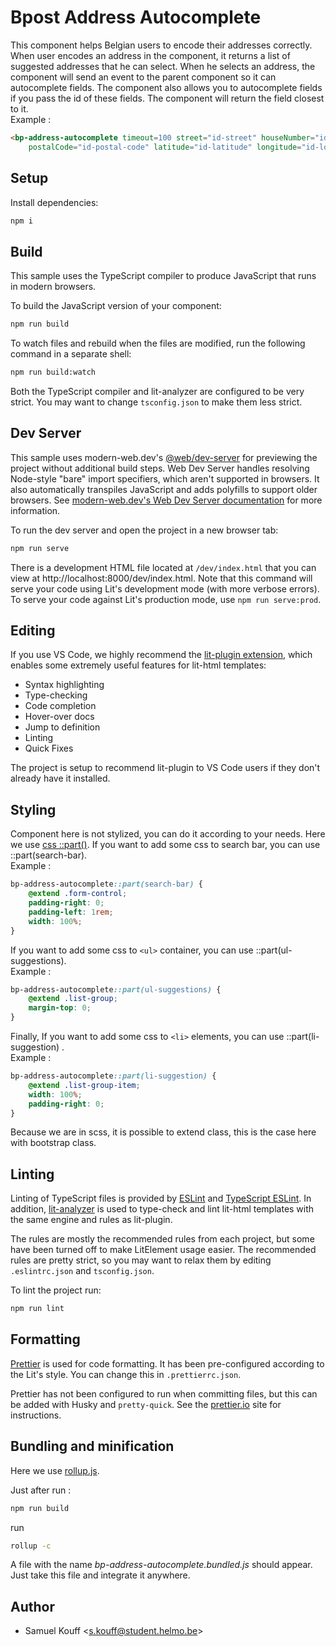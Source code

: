 # Bpost Address Autocomplete

This component helps Belgian users to encode their addresses correctly. When user encodes an address in the component, it returns a list of suggested addresses
that he can select. When he selects an address, the component will send an event to the parent component so it can autocomplete fields. The component also
allows you to autocomplete fields if you pass the id of these fields. The component will return the field closest to it.\
Example : 
```html
<bp-address-autocomplete timeout=100 street="id-street" houseNumber="id-houseNumber" locality="id-locality"
    postalCode="id-postal-code" latitude="id-latitude" longitude="id-longitude" province="id-province" />
```

## Setup

Install dependencies:

```bash
npm i
```

## Build

This sample uses the TypeScript compiler to produce JavaScript that runs in modern browsers.

To build the JavaScript version of your component:

```bash
npm run build
```

To watch files and rebuild when the files are modified, run the following command in a separate shell:

```bash
npm run build:watch
```

Both the TypeScript compiler and lit-analyzer are configured to be very strict. You may want to change `tsconfig.json` to make them less strict.

## Dev Server

This sample uses modern-web.dev's [@web/dev-server](https://www.npmjs.com/package/@web/dev-server) for previewing the project without additional build steps. Web Dev Server handles resolving Node-style "bare" import specifiers, which aren't supported in browsers. It also automatically transpiles JavaScript and adds polyfills to support older browsers. See [modern-web.dev's Web Dev Server documentation](https://modern-web.dev/docs/dev-server/overview/) for more information.

To run the dev server and open the project in a new browser tab:

```bash
npm run serve
```

There is a development HTML file located at `/dev/index.html` that you can view at http://localhost:8000/dev/index.html. Note that this command will serve your code using Lit's development mode (with more verbose errors). To serve your code against Lit's production mode, use `npm run serve:prod`.

## Editing

If you use VS Code, we highly recommend the [lit-plugin extension](https://marketplace.visualstudio.com/items?itemName=runem.lit-plugin), which enables some extremely useful features for lit-html templates:

- Syntax highlighting
- Type-checking
- Code completion
- Hover-over docs
- Jump to definition
- Linting
- Quick Fixes

The project is setup to recommend lit-plugin to VS Code users if they don't already have it installed.

## Styling

Component here is not stylized, you can do it according to your needs. Here we use [css ::part()](https://developer.mozilla.org/en-US/docs/Web/CSS/::part).
If you want to add some css to search bar, you can use ::part(search-bar).\
Example : 
```scss
bp-address-autocomplete::part(search-bar) {
    @extend .form-control;
    padding-right: 0;
    padding-left: 1rem;
    width: 100%;
}
```
If you want to add some css to ```<ul>``` container, you can use ::part(ul-suggestions).\
Example :
```scss
bp-address-autocomplete::part(ul-suggestions) {
    @extend .list-group;
    margin-top: 0;
}
```
Finally, If you want to add some css to ```<li>``` elements, you can use ::part(li-suggestion)
.\
Example : 
```scss
bp-address-autocomplete::part(li-suggestion) {
    @extend .list-group-item;
    width: 100%;
    padding-right: 0;
}
```
Because we are in scss, it is possible to extend class, this is the case here with bootstrap class. 

## Linting

Linting of TypeScript files is provided by [ESLint](eslint.org) and [TypeScript ESLint](https://github.com/typescript-eslint/typescript-eslint). In addition, [lit-analyzer](https://www.npmjs.com/package/lit-analyzer) is used to type-check and lint lit-html templates with the same engine and rules as lit-plugin.

The rules are mostly the recommended rules from each project, but some have been turned off to make LitElement usage easier. The recommended rules are pretty strict, so you may want to relax them by editing `.eslintrc.json` and `tsconfig.json`.

To lint the project run:

```bash
npm run lint
```

## Formatting

[Prettier](https://prettier.io/) is used for code formatting. It has been pre-configured according to the Lit's style. You can change this in `.prettierrc.json`.

Prettier has not been configured to run when committing files, but this can be added with Husky and `pretty-quick`. See the [prettier.io](https://prettier.io/) site for instructions.

## Bundling and minification

Here we use [rollup.js](https://rollupjs.org/).

Just after run :

```bash
npm run build
```
run 
```bash
rollup -c
```
A file with the name <em>bp-address-autocomplete.bundled.js</em> should appear. Just take this file and integrate it anywhere.

## Author
* Samuel Kouff <<s.kouff@student.helmo.be>>